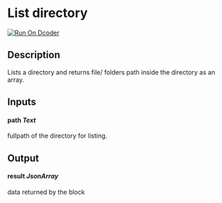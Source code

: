 # List directory

[![Run On Dcoder](https://static-content.dcoder.tech/dcoder-assets/run-on-dcoder.svg)](https://code.dcoder.tech/feed/block/606b96ba8d73f9197598b7e2)

## Description

Lists a directory and returns file/ folders path inside the directory as an array.

## Inputs

#### **path** _Text_

fullpath of the directory for listing.

## Output

#### **result** _JsonArray_

data returned by the block
